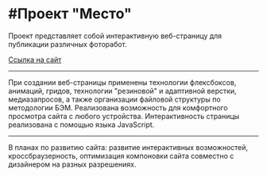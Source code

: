 #Проект "Место"
=============================================================

Проект представляет собой интерактивную веб-страницу для публикации различных фоторабот.

[Ссылка на сайт](https://iliyasadovoy.github.io/mesto/ "Проект Место")

**************************************************************
При создании веб-страницы применены технологии флексбоксов, анимаций, гридов, технологии "резиновой" и адаптивной верстки, медиазапросов, а также организации файловой структуры по методологии БЭМ. Реализована возможность для комфортного просмотра сайта с любого устройства. Интерактивность страницы реализована с помощью языка JavaScript.
**************************************************************
В планах по развитию сайта: развитие интерактивных возможностей, кроссбраузерность, оптимизация компоновки сайта совместно с дизайнером на разных разрешениях.
